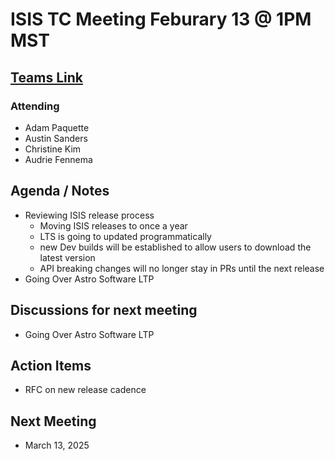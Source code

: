 # ISIS TC Meeting Feburary 13 @ 1PM MST 

## [Teams Link](https://teams.microsoft.com/dl/launcher/launcher.html?url=%2f_%23%2fl%2fmeetup-join%2f19%3ameeting_YWRkZjdiMGUtZWJlOC00OWMzLThlMTItZTk0Y2MyM2E1MWE0%40thread.v2%2f0%3fcontext%3d%257b%2522Tid%2522%253a%25220693b5ba-4b18-4d7b-9341-f32f400a5494%2522%252c%2522Oid%2522%253a%2522c27c6e98-e45a-45ff-aea5-7f10d6fe67c1%2522%257d%26anon%3dtrue&type=meetup-join&deeplinkId=e54b3969-3c7f-4efb-9cad-ee99cf639f86&directDl=true&msLaunch=true&enableMobilePage=true&suppressPrompt=true)

### Attending
-  Adam Paquette
-  Austin Sanders
-  Christine Kim
-  Audrie Fennema 

## Agenda / Notes
- Reviewing ISIS release process
  - Moving ISIS releases to once a year
  - LTS is going to updated programmatically
  - new Dev builds will be established to allow users to download the latest version
  - API breaking changes will no longer stay in PRs until the next release 
- Going Over Astro Software LTP

## Discussions for next meeting
- Going Over Astro Software LTP


## Action Items
- RFC on new release cadence 

## Next Meeting
- March 13, 2025 
